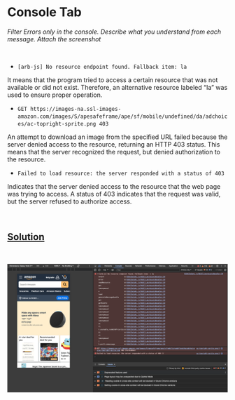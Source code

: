 # Console Tab

_Filter Errors only in the console. Describe what you understand from each message. Attach the screenshot_  

<br>

- `[arb-js] No resource endpoint found. Fallback item: la`

It means that the program tried to access a certain resource that was not available or did not exist. Therefore, an alternative resource labeled “Ia” was used to ensure proper operation.

- `GET https://images-na.ssl-images-amazon.com/images/S/apesafeframe/ape/sf/mobile/undefined/da/adchoices/ac-topright-sprite.png 403`

An attempt to download an image from the specified URL failed because the server denied access to the resource, returning an HTTP 403 status. This means that the server recognized the request, but denied authorization to the resource.

- `Failed to load resource: the server responded with a status of 403`

Indicates that the server denied access to the resource that the web page was trying to access. A status of 403 indicates that the request was valid, but the server refused to authorize access. 

<br>

## [Solution](https://github.com/AdamCegGrid/practical_task_module_8/blob/main/DevTools_Task/03-Console-Tab.png) 

<br>

![Solution](03-Console-Tab.png)